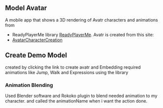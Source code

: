 ## Model Avatar

A mobile app that shows a 3D rendering of Avatr characters and animations from 
- ReadyPlayerMe library [ReadyPlayerMe](https://github.com/readyplayerme/animation-library).
Avatr is created from this site:
- [AvatarCharacterCreation](https://demo.readyplayer.me/avatar?id=67b45d7135bf1cf49b0b6670)

## Create Demo Model

created by clicking the link to create avatr and Embedding required animations like Jump, Walk and Expressions using the library

### Animation Blending
Used Blender software and Rokoko plugin to blend needed animation to my character. and called the animationName when i want the action done.